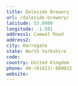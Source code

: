 ```yaml
---
title: Daleside Brewery
url: /daleside-brewery/
latitude: 53.9999
longitude: -1.501
address1: Camwal Road
address2: 
city: Harrogate
state: North Yorkshire
code: 
country: United Kingdom
phone: 44-(01423)-880022
website: 
---
```


